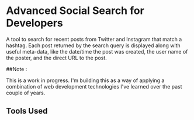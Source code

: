 # Advanced Social Search for Developers 

A tool to search for recent posts from Twitter and Instagram that match a hashtag. Each post returned by the search query is displayed along with useful meta-data, like the date/time the post was created, the user name of the poster, and the direct URL to the post.

##Note :

This is a work in progress. I'm building this as a way of applying a combination of web development technologies I've learned over the past couple of years. 

## Tools Used

[Express Angular Seed with EveryAuth and Bootstrap]: https://github.com/ganarajpr/express-angular
[AngularJS]: http://angularjs.org/ "AngularJS"
[Express]: http://expressjs.com/ "Express"
[Twitter]: https://dev.twitter.com "Twitter Developers"
